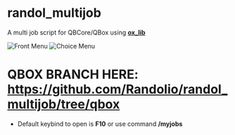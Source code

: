 # randol_multijob

A multi job script for QBCore/QBox using [**ox_lib**](https://github.com/overextended/ox_lib/releases/tag/v3.1.4)

![Front Menu](https://i.imgur.com/GuCXPhK.png)
![Choice Menu](https://i.imgur.com/bcIgTp3.png)

# QBOX BRANCH HERE: https://github.com/Randolio/randol_multijob/tree/qbox

- Default keybind to open is **F10** or use command **/myjobs**

